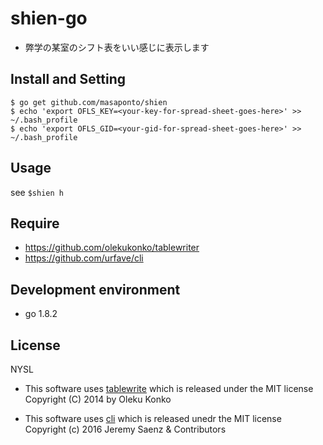 # shien-go
- 弊学の某室のシフト表をいい感じに表示します

## Install and Setting

```
$ go get github.com/masaponto/shien  
$ echo 'export OFLS_KEY=<your-key-for-spread-sheet-goes-here>' >> ~/.bash_profile  
$ echo 'export OFLS_GID=<your-gid-for-spread-sheet-goes-here>' >> ~/.bash_profile  
```

## Usage
see ```$shien h```

## Require
- https://github.com/olekukonko/tablewriter
- https://github.com/urfave/cli

## Development environment
- go 1.8.2

## License
NYSL  

- This software uses [tablewrite](https://github.com/olekukonko/tablewriter) which is released under the MIT license  
Copyright (C) 2014 by Oleku Konko  

- This software uses [cli](https://github.com/urfave/cli) which is released unedr the MIT license  
Copyright (c) 2016 Jeremy Saenz & Contributors  
